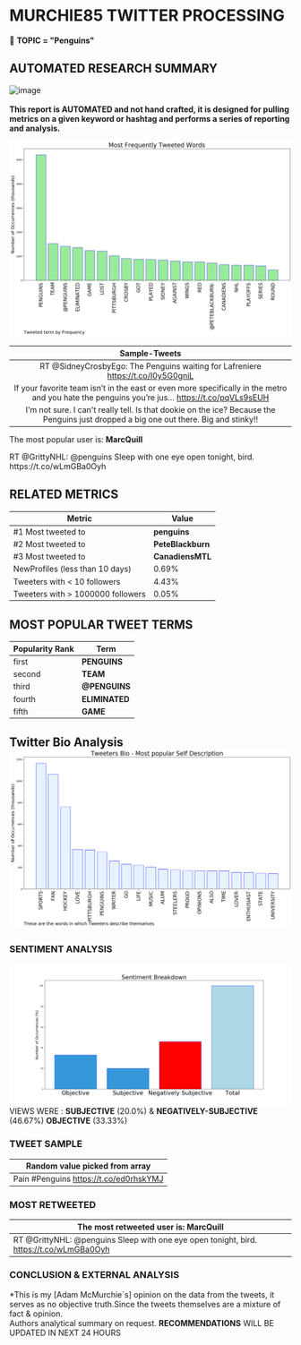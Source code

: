 # MURCHIE85 TWITTER PROCESSING 
&#x1F34E; **TOPIC = "Penguins"**

## AUTOMATED RESEARCH SUMMARY

![image](https://marketingplatform.google.com/about/static/images/gmp/analytics-smb-benefit.jpg)
<br></br>
<b> This report is AUTOMATED and not hand crafted, it is designed for pulling metrics on a given keyword or hashtag and performs a series of reporting and analysis.</b>



![image](TWEETS.png)



|                **Sample-Tweets**        |
| :-------------: |
| RT @SidneyCrosbyEgo: The Penguins waiting for Lafreniere https://t.co/I0y5G0gniL |
| If your favorite team isn’t in the east or even more specifically in the metro and you hate the penguins you’re jus… https://t.co/pqVLs9sEUH |
| I'm not sure. I can't really tell. Is that dookie on the ice? Because the Penguins just dropped a big one out there. Big and stinky!! |

The most popular user is: **MarcQuill**
<div class="alert alert-block alert-danger"> RT @GrittyNHL: @penguins Sleep with one eye open tonight, bird. https://t.co/wLmGBa0Oyh</div>

## RELATED METRICS<br>
| Metric | Value |
| ------------- | ------------- |
| #1 Most tweeted to  | **penguins** |
| #2 Most tweeted to  | **PeteBlackburn** |
| #3 Most tweeted to  | **CanadiensMTL** |
| NewProfiles (less than 10 days) | 0.69%  |
| Tweeters with < 10 followers  | 4.43%|
| Tweeters with > 1000000 followers  | 0.05%  |



## MOST POPULAR TWEET TERMS 


| Popularity Rank  | Term |
| ------------- | ------------- |
| first  | **PENGUINS**  |
| second  | **TEAM**  |
| third  | **@PENGUINS** |
| fourth  | **ELIMINATED**  |
| fifth  | **GAME**  |


## Twitter Bio Analysis![image](BIO.png)
### SENTIMENT ANALYSIS
![image](sentiment.png)
VIEWS WERE : **SUBJECTIVE**  (20.0%) & **NEGATIVELY-SUBJECTIVE** (46.67%) **OBJECTIVE** (33.33%)

### TWEET SAMPLE 
| Random value picked from array |
| ------------- |
|Pain #Penguins https://t.co/ed0rhskYMJ |

### MOST RETWEETED 

| The most retweeted user is: **MarcQuill**  |
| ------------- |
| RT @GrittyNHL: @penguins Sleep with one eye open tonight, bird. https://t.co/wLmGBa0Oyh |

### CONCLUSION & EXTERNAL ANALYSIS

*This is my [Adam McMurchie`s] opinion on the data from the tweets, it serves as no objective truth.Since the tweets themselves are a mixture of fact & opinion.<br>
Authors analytical summary on request.
**RECOMMENDATIONS** WILL BE UPDATED IN NEXT  24 HOURS <br>
